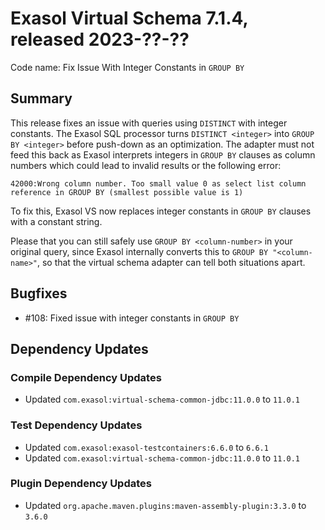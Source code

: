 # Exasol Virtual Schema 7.1.4, released 2023-??-??

Code name: Fix Issue With Integer Constants in `GROUP BY`

## Summary

This release fixes an issue with queries using `DISTINCT` with integer constants. The Exasol SQL processor turns `DISTINCT <integer>` into `GROUP BY <integer>` before push-down as an optimization. The adapter must not feed this back as Exasol interprets integers in `GROUP BY` clauses as column numbers which could lead to invalid results or the following error:

```
42000:Wrong column number. Too small value 0 as select list column reference in GROUP BY (smallest possible value is 1)
```

To fix this, Exasol VS now replaces integer constants in `GROUP BY` clauses with a constant string.

Please that you can still safely use `GROUP BY <column-number>` in your original query, since Exasol internally converts this to `GROUP BY "<column-name>"`, so that the virtual schema adapter can tell both situations apart.

## Bugfixes

* #108: Fixed issue with integer constants in `GROUP BY`

## Dependency Updates

### Compile Dependency Updates

* Updated `com.exasol:virtual-schema-common-jdbc:11.0.0` to `11.0.1`

### Test Dependency Updates

* Updated `com.exasol:exasol-testcontainers:6.6.0` to `6.6.1`
* Updated `com.exasol:virtual-schema-common-jdbc:11.0.0` to `11.0.1`

### Plugin Dependency Updates

* Updated `org.apache.maven.plugins:maven-assembly-plugin:3.3.0` to `3.6.0`
